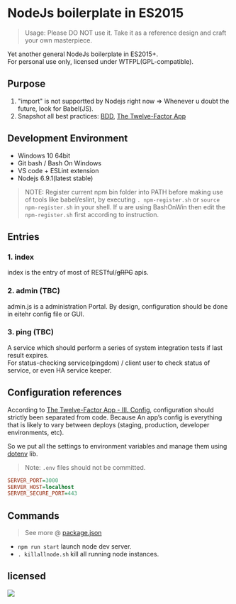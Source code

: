 # NodeJs boilerplate in ES2015

> Usage: Please DO NOT use it. Take it as a reference design and craft your own masterpiece.

Yet another general NodeJs boilerplate in ES2015+.   
For personal use only, licensed under WTFPL(GPL-compatible). 

## Purpose

1. "import" is not supportted by Nodejs right now => Whenever u doubt the future, look for Babel(JS).
2. Snapshot all best practices: [BDD](https://en.wikipedia.org/wiki/Behavior-driven_development),  [The Twelve-Factor App](https://12factor.net/)

## Development Environment

* Windows 10 64bit 
* Git bash / Bash On Windows
* VS code + ESLint extension
* Nodejs 6.9.1(latest stable)

> NOTE: Register current npm bin folder into PATH before making use of tools like babel/eslint, 
by executing `. npm-register.sh` or `source npm-register.sh` in your shell.
If u are using BashOnWin then edit the `npm-register.sh` first according to instruction.

## Entries

### 1. index
index is the entry of most of RESTful/~~gRPC~~ apis. 

### 2. admin (TBC)
admin.js is a administration Portal. By design, configuration should be done in eitehr config file or GUI.

### 3. ping (TBC)
A service which should perform a series of system integration tests if last result expires.  
For status-checking service(pingdom) / client user to check status of service, or even HA service keeper.

## Configuration references

According to [The Twelve-Factor App - III. Config](https://12factor.net/config), configuration should strictly been separated from code. Because An app’s config is everything that is likely to vary between deploys (staging, production, developer environments, etc).

So we put all the settings to environment variables and manage them using [dotenv](https://www.npmjs.com/package/dotenv) lib.

> Note: `.env` files should not be committed.

```ini
SERVER_PORT=3000
SERVER_HOST=localhost
SERVER_SECURE_PORT=443
```

## Commands

> See more @ [package.json](./package.json)

* `npm run start` launch node dev server.
* `. killallnode.sh` kill all running node instances.

## licensed
![](https://upload.wikimedia.org/wikipedia/commons/thumb/0/05/WTFPL_logo.svg/140px-WTFPL_logo.svg.png)
